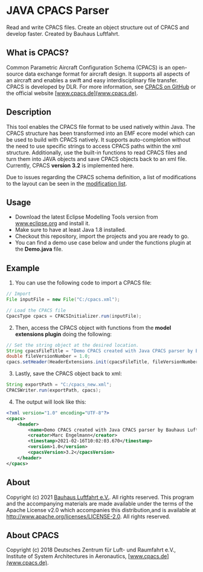 # JAVA CPACS Parser
Read and write CPACS files. Create an object structure out of CPACS and develop faster. Created by Bauhaus Luftfahrt.

## What is CPACS?
Common Parametric Aircraft Configuration Schema (CPACS) is an open-source data exchange format for aircraft design. It supports all aspects of an aircraft and enables a swift and easy interdisciplinary file transfer. CPACS is developed by DLR. For more information, see [CPACS on GitHub](https://github.com/DLR-SL/CPACS) or the official website [www.cpacs.de](www.cpacs.de). 

## Description
This tool enables the CPACS file format to be used natively within Java. The CPACS structure has been transformed into an EMF ecore model which can be used to build with CPACS natively. It supports auto-completion without the need to use specific strings to access CPACS paths within the xml structure. Additionally, use the built-in functions to read CPACS files and turn them into JAVA objects and save CPACS objects back to an xml file. Currently, CPACS **version 3.2** is implemented here.

Due to issues regarding the CPACS schema definition, a list of modifications to the layout can be seen in the [modification list](/MODIFICATIONS.md).

## Usage
* Download the latest Eclipse Modelling Tools version from www.eclipse.org and install it.
* Make sure to have at least Java 1.8 installed.
* Checkout this repository, import the projects and you are ready to go.
* You can find a demo use case below and under the functions plugin at the **Demo.java** file.

## Example
1. You can use the following code to import a CPACS file: 

```java
// Import 
File inputFile = new File("C:/cpacs.xml");

// Load the CPACS file
CpacsType cpacs = CPACSInitializer.run(inputFile);
```

2. Then, access the CPACS object with functions from the **model extensions plugin** doing the following: 

```java
// Set the string object at the desired location.
String cpacsFileTitle = "Demo CPACS created with Java CPACS parser by Bauhaus Luftfahrt";
double fileVersionNumber = 1.0;
cpacs.setHeader(HeaderExtensions.init(cpacsFileTitle, fileVersionNumber);
```

3. Lastly, save the CPACS object back to xml:

```java
String exportPath = "C:/cpacs_new.xml";
CPACSWriter.run(exportPath, cpacs);
```

4. The output will look like this:

```xml
<?xml version="1.0" encoding="UTF-8"?>
<cpacs>
    <header>
        <name>Demo CPACS created with Java CPACS parser by Bauhaus Luftfahrt</name>
        <creator>Marc Engelmann</creator>
        <timestamp>2021-02-16T10:02:03.670</timestamp>
        <version>1.0</version>
        <cpacsVersion>3.2</cpacsVersion>
    </header>
</cpacs>
```

## About

Copyright (c) 2021 [Bauhaus Luftfahrt e.V.](http://www.bauhaus-luftfahrt.net/?set_language=en). All rights reserved. This program and the accompanying materials are made available under the terms of the Apache License v2.0 which accompanies this distribution,and is available at http://www.apache.org/licenses/LICENSE-2.0. All rights reserved. 

## About CPACS
Copyright (c) 2018 Deutsches Zentrum für Luft- und Raumfahrt e.V., Institute of System Architectures in Aeronautics, [www.cpacs.de](www.cpacs.de).
